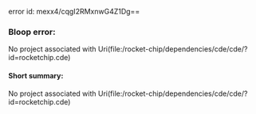 error id: mexx4/cqgI2RMxnwG4Z1Dg==
### Bloop error:

No project associated with Uri(file:<WORKSPACE>/rocket-chip/dependencies/cde/cde/?id=rocketchip.cde)
#### Short summary: 

No project associated with Uri(file:<WORKSPACE>/rocket-chip/dependencies/cde/cde/?id=rocketchip.cde)